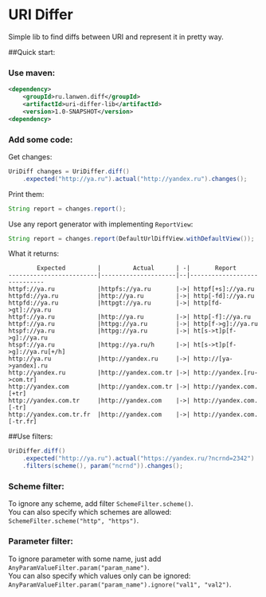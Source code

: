 URI Differ
===========

Simple lib to find diffs between URI and represent it in pretty way.

##Quick start: 
  
### Use maven:
```xml
<dependency>
    <groupId>ru.lanwen.diff</groupId>
    <artifactId>uri-differ-lib</artifactId>
    <version>1.0-SNAPSHOT</version>
<dependency>
```  

### Add some code:  

Get changes:  
```java
UriDiff changes = UriDiffer.diff()
    .expected("http://ya.ru").actual("http://yandex.ru").changes();
```

Print them: 
```java
String report = changes.report();
```

Use any report generator with implementing `ReportView`:
```java
String report = changes.report(DefaultUrlDiffView.withDefaultView());
```

What it returns: 

```
        Expected         |         Actual      | -|       Report     
-------------------------|---------------------|--|-----------------------------
httpf://ya.ru            |httpfs://ya.ru       |->| httpf[+s]://ya.ru
httpfd://ya.ru           |http://ya.ru         |->| http[-fd]://ya.ru
httpfd://ya.ru           |httpgt://ya.ru       |->| http[fd->gt]://ya.ru
httpf://ya.ru            |http://ya.ru         |->| http[-f]://ya.ru
httpf://ya.ru            |httpg://ya.ru        |->| http[f->g]://ya.ru
htspf://ya.ru            |httpg://ya.ru        |->| ht[s->t]p[f->g]://ya.ru
htspf://ya.ru            |httpg://ya.ru/h      |->| ht[s->t]p[f->g]://ya.ru[+/h]
http://ya.ru             |http://yandex.ru     |->| http://[ya->yandex].ru
http://yandex.ru         |http://yandex.com.tr |->| http://yandex.[ru->com.tr]
http://yandex.com        |http://yandex.com.tr |->| http://yandex.com.[+tr]
http://yandex.com.tr     |http://yandex.com    |->| http://yandex.com.[-tr]
http://yandex.com.tr.fr  |http://yandex.com    |->| http://yandex.com.[-tr.fr]
```

##Use filters:

```java
UriDiffer.diff()
    .expected("http://ya.ru").actual("https://yandex.ru/?ncrnd=2342")
    .filters(scheme(), param("ncrnd")).changes();
```

### Scheme filter:

To ignore any scheme, add filter `SchemeFilter.scheme()`.   
You can also specify which schemes are allowed: `SchemeFilter.scheme("http", "https")`.

### Parameter filter:

To ignore parameter with some name, just add `AnyParamValueFilter.param("param_name")`.  
You can also specify which values only can be ignored: `AnyParamValueFilter.param("param_name").ignore("val1", "val2")`.

